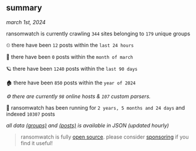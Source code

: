 
## summary
_march 1st, 2024_

ransomwatch is currently crawling `344` sites belonging to `179` unique groups

⏲ there have been `12` posts within the `last 24 hours`

🦈 there have been `0` posts within the `month of march`

🪐 there have been `1240` posts within the `last 90 days`

🏚 there have been `850` posts within the `year of 2024`

_⚙️ there are currently `98` online hosts & `107` custom parsers._

🦕 ransomwatch has been running for `2 years, 5 months and 24 days` and indexed `10307` posts

_all data  [(groups)](http://ransomwhat.telemetry.ltd/groups) and [(posts)](http://ransomwhat.telemetry.ltd/posts) is available in JSON (updated hourly)_

> ransomwatch is fully [open source](https://github.com/joshhighet/ransomwatch#ransomwatch--). please consider [sponsoring](https://github.com/sponsors/joshhighet) if you find it useful!
